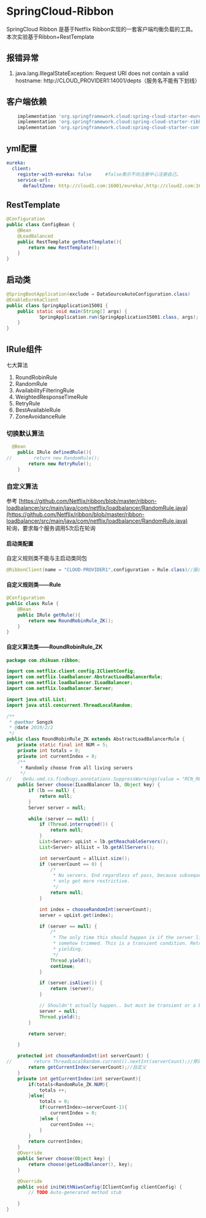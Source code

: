 # SpringCloud-Ribbon

SpringCloud Ribbon 是基于Netflix Ribbon实现的一套客户端均衡负载的工具。<br />本次实验基于Ribbon+RestTemplate
## 报错异常
1. java.lang.IllegalStateException: Request URI does not contain a valid hostname: http://CLOUD_PROVIDER1:14001/depts（服务名不能有下划线）

## 客户端依赖

```groovy
    implementation 'org.springframework.cloud:spring-cloud-starter-eureka'
    implementation 'org.springframework.cloud:spring-cloud-starter-ribbon'
    implementation 'org.springframework.cloud:spring-cloud-starter-config'
```
## yml配置

```yaml
eureka:
  client:
    register-with-eureka: false     #false表示不向注册中心注册自己。
    service-url:
      defaultZone: http://cloud1.com:16001/eureka/,http://cloud2.com:16002/eureka/,http://cloud3.com:16003/eureka/

```

## RestTemplate

```java
@Configuration
public class ConfigBean {
    @Bean
    @LoadBalanced
    public RestTemplate getRestTemplate(){
        return new RestTemplate();
    }
}
```
## 启动类

```java
@SpringBootApplication(exclude = DataSourceAutoConfiguration.class)
@EnableEurekaClient
public class SpringApplication15001 {
    public static void main(String[] args) {
            SpringApplication.run(SpringApplication15001.class, args);
    }
}
```

## IRule组件
七大算法
1. RoundRobinRule
1. RandomRule
1. AvailabilityFilteringRule
1. WeightedResponseTimeRule
1. RetryRule
1. BestAvailableRule
1. ZoneAvoidanceRule
### 切换默认算法

```java
  @Bean
    public IRule definedRule(){
//        return new RandomRule();
        return new RetryRule();
    }
```

### 自定义算法
参考 [https://github.com/Netflix/ribbon/blob/master/ribbon-loadbalancer/src/main/java/com/netflix/loadbalancer/RandomRule.java](https://github.com/Netflix/ribbon/blob/master/ribbon-loadbalancer/src/main/java/com/netflix/loadbalancer/RandomRule.java)<br />轮询，要求每个服务调用5次后在轮询
#### 启动类配置
自定义规则类不能与主启动类同包
```java
@RibbonClient(name = "CLOUD-PROVIDER1",configuration = Rule.class)//服务名，自定义规则类
```
#### 自定义规则类——Rule

```java
@Configuration
public class Rule {
    @Bean
    public IRule getRule(){
        return new RoundRobinRule_ZK();
    }
}
```

#### 自定义算法类——RoundRobinRule_ZK
```java
package com.zhikuan.ribbon;

import com.netflix.client.config.IClientConfig;
import com.netflix.loadbalancer.AbstractLoadBalancerRule;
import com.netflix.loadbalancer.ILoadBalancer;
import com.netflix.loadbalancer.Server;

import java.util.List;
import java.util.concurrent.ThreadLocalRandom;

/**
 * @author Songzk
 * @date 2019/2/2
 */
public class RoundRobinRule_ZK extends AbstractLoadBalancerRule {
    private static final int NUM = 5;
    private int totals = 0;
    private int currentIndex = 0;
    /**
     * Randomly choose from all living servers
     */
//    @edu.umd.cs.findbugs.annotations.SuppressWarnings(value = "RCN_REDUNDANT_NULLCHECK_OF_NULL_VALUE")
    public Server choose(ILoadBalancer lb, Object key) {
        if (lb == null) {
            return null;
        }
        Server server = null;

        while (server == null) {
            if (Thread.interrupted()) {
                return null;
            }
            List<Server> upList = lb.getReachableServers();
            List<Server> allList = lb.getAllServers();

            int serverCount = allList.size();
            if (serverCount == 0) {
                /*
                 * No servers. End regardless of pass, because subsequent passes
                 * only get more restrictive.
                 */
                return null;
            }

            int index = chooseRandomInt(serverCount);
            server = upList.get(index);

            if (server == null) {
                /*
                 * The only time this should happen is if the server list were
                 * somehow trimmed. This is a transient condition. Retry after
                 * yielding.
                 */
                Thread.yield();
                continue;
            }

            if (server.isAlive()) {
                return (server);
            }

            // Shouldn't actually happen.. but must be transient or a bug.
            server = null;
            Thread.yield();
        }

        return server;

    }

    protected int chooseRandomInt(int serverCount) {
//        return ThreadLocalRandom.current().nextInt(serverCount);//原始
        return getCurrentIndex(serverCount);//自定义
    }
    private int getCurrentIndex(int serverCount){
        if(totals<RandomRule_ZK.NUM){
            totals ++;
        }else{
            totals = 0;
            if(currentIndex>=serverCount-1){
                currentIndex = 0;
            }else {
                currentIndex ++;
            }
        }
        return currentIndex;
    }
    @Override
    public Server choose(Object key) {
        return choose(getLoadBalancer(), key);
    }

    @Override
    public void initWithNiwsConfig(IClientConfig clientConfig) {
        // TODO Auto-generated method stub

    }
}

```

